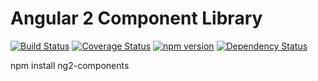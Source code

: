 # Angular 2 Component Library

[![Build Status](https://travis-ci.org/ChrisMurphy/ng2-components.svg?branch=master)](https://travis-ci.org/ChrisMurphy/ng2-components)
[![Coverage Status](https://coveralls.io/repos/github/ChrisMurphy/ng2-components/badge.svg?branch=master)](https://coveralls.io/github/ChrisMurphy/ng2-components?branch=master)
[![npm version](https://badge.fury.io/js/ng2-components.svg)](https://badge.fury.io/js/ng2-components)
[![Dependency Status](https://david-dm.org/ChrisMurphy/ng2-components.svg)](https://david-dm.org/ChrisMurphy/ng2-components)

npm install ng2-components

[comment]: https://www.tomsdev.com/blog/2015/tsd-travis-ci-github-rate-limit-reached/
[comment]: http://blog.500tech.com/setting-up-travis-ci-to-run-tests-on-latest-google-chrome-version/